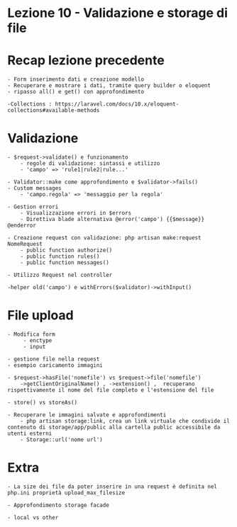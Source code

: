 # Lezione 10 - Validazione e storage di file

# Recap lezione precedente
    - Form inserimento dati e creazione modello
    - Recuperare e mostrare i dati, tramite query builder o eloquent 
    - ripasso all() e get() con approfondimento

    -Collections : https://laravel.com/docs/10.x/eloquent-collections#available-methods 

# Validazione

    - $request->validate() e funzionamento
        - regole di validazione: sintassi e utilizzo
        - 'campo' => 'rule1|rule2|rule...'
        
    - Validator::make come approfondimento e $validator->fails()
    - Custom messages
        - 'campo.regola' => 'messaggio per la regola'

    - Gestion errori
        - Visualizzazione errori in $errors
        - Direttiva blade alternativa @error('campo') {{$message}} @enderror

    - Creazione request con validazione: php artisan make:request NomeRequest
        - public function authorize()
        - public function rules()
        - public function messages()

    - Utilizzo Request nel controller

    -helper old('campo') e withErrors($validator)->withInput()

# File upload

    - Modifica form
         - enctype
         - input 

    - gestione file nella request
    - esempio caricamento immagini

    - $request->hasFile('nomefile') vs $request->file('nomefile')
        ->getClientOriginalName() , ->extension() ,  recuperano rispettivamente il nome del file completo e l'estensione del file

    - store() vs storeAs()
    
    - Recuperare le immagini salvate e approfondimenti
        - php artisan storage:link, crea un link virtuale che condivide il contenuto di storage/app/public alla cartella public accessibile da utenti esterni
        - Storage::url('nome url')

# Extra

    - La size dei file da poter inserire in una request è definita nel php.ini proprietà upload_max_filesize

    - Approfondimento storage facade

    - local vs other